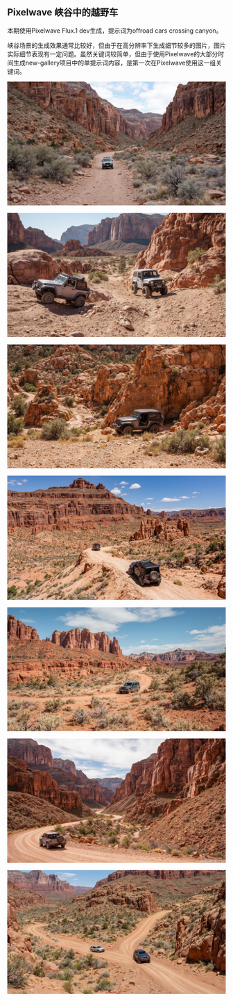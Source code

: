 ## Pixelwave 峡谷中的越野车

本期使用Pixelwave Flux.1 dev生成，提示词为offroad cars crossing canyon。

峡谷场景的生成效果通常比较好，但由于在高分辨率下生成细节较多的图片，图片实际细节表现有一定问题。虽然关键词较简单，但由于使用Pixelwave的大部分时间生成new-gallery项目中的单提示词内容，是第一次在Pixelwave使用这一组关键词。


![ComfyUI_00001_.jpg](https://github.com/Willian7004/media-blog/blob/main/files/202505/2025050702/ComfyUI_00001_.jpg?raw=true)

![ComfyUI_00004_.jpg](https://github.com/Willian7004/media-blog/blob/main/files/202505/2025050702/ComfyUI_00004_.jpg?raw=true)

![ComfyUI_00006_.jpg](https://github.com/Willian7004/media-blog/blob/main/files/202505/2025050702/ComfyUI_00006_.jpg?raw=true)

![ComfyUI_00007_.jpg](https://github.com/Willian7004/media-blog/blob/main/files/202505/2025050702/ComfyUI_00007_.jpg?raw=true)

![ComfyUI_00010_.jpg](https://github.com/Willian7004/media-blog/blob/main/files/202505/2025050702/ComfyUI_00010_.jpg?raw=true)

![ComfyUI_00011_.jpg](https://github.com/Willian7004/media-blog/blob/main/files/202505/2025050702/ComfyUI_00011_.jpg?raw=true)

![ComfyUI_00013_.jpg](https://github.com/Willian7004/media-blog/blob/main/files/202505/2025050702/ComfyUI_00013_.jpg?raw=true)